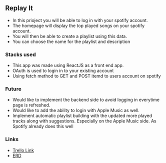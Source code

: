 ## Replay It

* In this prioject you will be able to log in with your spotify account.
* The homepage will display the top played songs on your spotify account.
* You will then be able to create a playlist using this data.
* You can choose the name for the playlist and description

### Stacks used

* This app was made using ReactJS  as a front end app.
* OAuth is used to login in to your existing account
* Using fetch method to GET and POST itemd to users account on spotify

### Future

* Would like to implement the backend side to avoid logging in everytime page is refreshed.
* Would like to add the ability to login with Apple Music as well.
* Implement automatic playlist building with the updated more played tracks along with suggestions. Especially on the Apple Music side. As Spotify already does this well

### Links

* [Trello Link](https://trello.com/b/JrJI0CZt/replayit)
* [ERD](https://www.lucidchart.com/documents/view/dc0e5aa2-f91d-4aa8-b180-91c9cbae6c51/0_0)